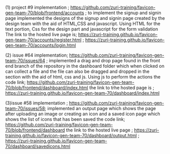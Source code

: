 (1) project #9 implementation ; https://github.com/zuri-training/favicon-gen-team-70/blob/frontend/accounts ; to implement the signup and signin page
implemented the designs of the signup  and signin page created by the design team with the aid of HTML,CSS and javascript. Using HTML for the text portion, Css for the design part and javascript for the form validation
The link to the hosted live page is;  https://zuri-training.github.io/favicon-gen-team-70/accounts/register.html ;  https://zuri-training.github.io/favicon-gen-team-70/accounts/login.html 

(2) issue #64 implementation; https://github.com/zuri-training/favicon-gen-team-70/issues/64 ; 
implemented a drag and drop page found in the front end branch of the repository in the dashboard folder which when clicked on can collect a file and the file can also be dragged and dropped in the section  with the aid of html, css and js. Using js to perform the actions 
the code link; https://github.com/zuri-training/favicon-gen-team-70/blob/frontend/dashboard/index.html 
the link to trhe hosted page is ;  https://zuri-training.github.io/favicon-gen-team-70/dashboard/index.html

(3)issue #58 implementation ; https://github.com/zuri-training/favicon-gen-team-70/issues/58;
implemented an output page which shows the page after uploading an image or creating an icon and a saved icon page which shows the list of icons that has been saved 
the code link; https://github.com/zuri-training/favicon-gen-team-70/blob/frontend/dashboard
the link to the hosted live page ; https://zuri-training.github.io/favicon-gen-team-70/dashboard/output.html ;  https://zuri-training.github.io/favicon-gen-team-70/dashboard/savedicons.html 
